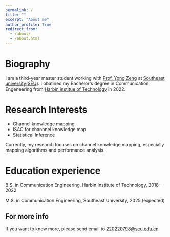 ```yaml
---
permalink: /
title: ""
excerpt: "About me"
author_profile: True
redirect_from: 
  - /about/
  - /about.html
---
```


Biography
=====
I am a third-year master student working with [Prof. Yong Zeng](https://sites.google.com/site/ze0003ng/) at [Southeast university(SEU)](https://www.seu.edu.cn/). I obatined my Bachelor's degree in Communication Engeneering from [Harbin institue of Technology](http://www.hit.edu.cn/) in 2022. 
<!-- ranked 3rd in the GPA in the department of communication engineering and  -->

Research Interests
=====
* Channel knowledge mapping
* ISAC for channnel knowledge map
* Statistical Inference

Currently, my research focuses on channel knowledge mapping, especially mapping algorithms and performance analysis.

Education experience
======
B.S. in Communication Engineering, Harbin Institute of Technology, 2018-2022

M.S. in Communication Engineering, Southeast University, 2025 (expected)

<!-- Ph.D in Version Control Theory, GitHub University, 2018 (expected) -->

<!-- Awards
======
China **National Scholarship** (*top 3%*), 2020

First-class people scholarship in Harbin Insititute of Technology (*Two times*)

Second Prize in Postgraduate Mathematical Modeling (*top 13%*), 2022

Second Class Postgraduate Scholarship in Southeast University -->






For more info
------
If you want to know more, please send email to [220220798@seu.edu.cn]() 


